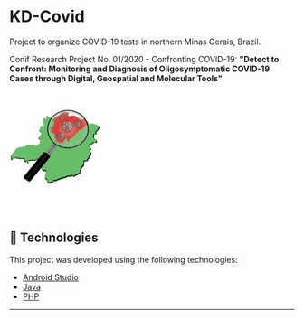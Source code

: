 # KD-Covid
<p>Project to organize COVID-19 tests in northern Minas Gerais, Brazil.</p>
Conif Research Project No. 01/2020 - Confronting COVID-19: <b>"Detect to Confront: Monitoring and Diagnosis of Oligosymptomatic COVID-19 Cases through Digital, Geospatial and Molecular Tools"</b>

<h1 align="left">
    <img alt="kdcovid" title="KD-Covid" src="img/kdcovid_logo_noborder_640x610.jpeg" height=150 width=160/>
</h1>

<br>

## 🧪 Technologies

This project was developed using the following technologies:

- [Android Studio](https://developer.android.com/studio)
- [Java](https://www.oracle.com/br/java/technologies/javase-downloads.html)
- [PHP](https://www.php.net/)


---
